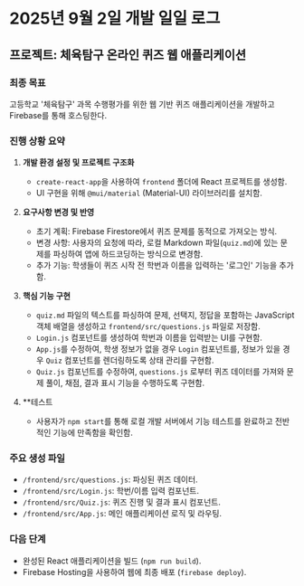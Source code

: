 # 2025년 9월 2일 개발 일일 로그

## 프로젝트: 체육탐구 온라인 퀴즈 웹 애플리케이션

### 최종 목표
고등학교 '체육탐구' 과목 수행평가를 위한 웹 기반 퀴즈 애플리케이션을 개발하고 Firebase를 통해 호스팅한다.

### 진행 상황 요약

1.  **개발 환경 설정 및 프로젝트 구조화**
    *   `create-react-app`을 사용하여 `frontend` 폴더에 React 프로젝트를 생성함.
    *   UI 구현을 위해 `@mui/material` (Material-UI) 라이브러리를 설치함.

2.  **요구사항 변경 및 반영**
    *   초기 계획: Firebase Firestore에서 퀴즈 문제를 동적으로 가져오는 방식.
    *   변경 사항: 사용자의 요청에 따라, 로컬 Markdown 파일(`quiz.md`)에 있는 문제를 파싱하여 앱에 하드코딩하는 방식으로 변경함.
    *   추가 기능: 학생들이 퀴즈 시작 전 학번과 이름을 입력하는 '로그인' 기능을 추가함.

3.  **핵심 기능 구현**
    *   `quiz.md` 파일의 텍스트를 파싱하여 문제, 선택지, 정답을 포함하는 JavaScript 객체 배열을 생성하고 `frontend/src/questions.js` 파일로 저장함.
    *   `Login.js` 컴포넌트를 생성하여 학번과 이름을 입력받는 UI를 구현함.
    *   `App.js`를 수정하여, 학생 정보가 없을 경우 `Login` 컴포넌트를, 정보가 있을 경우 `Quiz` 컴포넌트를 렌더링하도록 상태 관리를 구현함.
    *   `Quiz.js` 컴포넌트를 수정하여, `questions.js` 로부터 퀴즈 데이터를 가져와 문제 풀이, 채점, 결과 표시 기능을 수행하도록 구현함.

4.  **테스트
    *   사용자가 `npm start`를 통해 로컬 개발 서버에서 기능 테스트를 완료하고 전반적인 기능에 만족함을 확인함.

### 주요 생성 파일

*   `/frontend/src/questions.js`: 파싱된 퀴즈 데이터.
*   `/frontend/src/Login.js`: 학번/이름 입력 컴포넌트.
*   `/frontend/src/Quiz.js`: 퀴즈 진행 및 결과 표시 컴포넌트.
*   `/frontend/src/App.js`: 메인 애플리케이션 로직 및 라우팅.

### 다음 단계

*   완성된 React 애플리케이션을 빌드 (`npm run build`).
*   Firebase Hosting을 사용하여 웹에 최종 배포 (`firebase deploy`).
